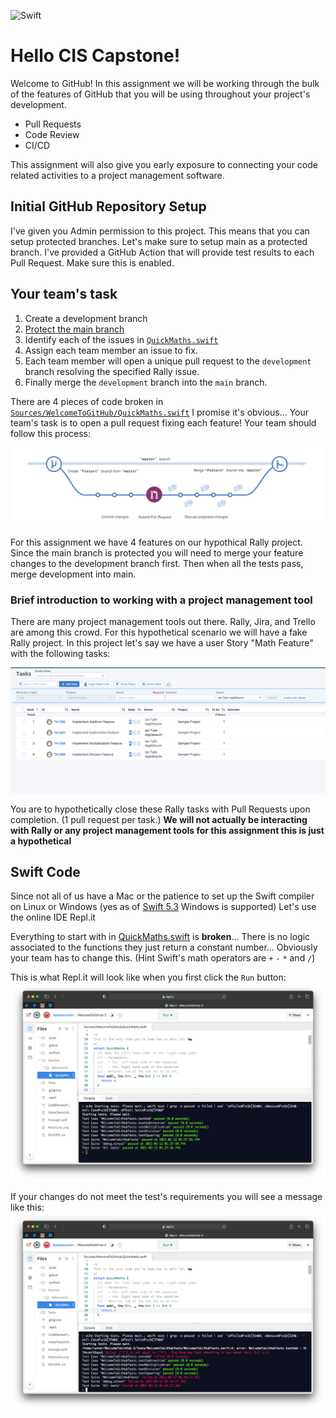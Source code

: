 ![Swift](../../workflows/Swift/badge.svg)
# Hello CIS Capstone!

Welcome to GitHub!
In this assignment we will be working through the bulk of the features of GitHub that you will be using throughout your project's development. 

- Pull Requests
- Code Review
- CI/CD 

This assignment will also give you early exposure to connecting your code related activities to a project management software. 

## Initial GitHub Repository Setup
I've given you Admin permission to this project. This means that you can setup protected branches. Let's make sure to setup main as a protected branch. I've provided a GitHub Action that will provide test results to each Pull Request. Make sure this is enabled. 

## Your team's task
1. Create a development branch
2. [Protect the main branch](https://docs.github.com/en/github/administering-a-repository/about-protected-branches#require-pull-request-reviews-before-merging)
3. Identify each of the issues in [`QuickMaths.swift`](Sources/WelcomeToGitHub/QuickMaths.swift)
4. Assign each team member an issue to fix.
5. Each team member will open a unique pull request to the `development` branch resolving the specified Rally issue. 
6. Finally merge the `development` branch into the `main` branch.

There are 4 pieces of code broken in [`Sources/WelcomeToGitHub/QuickMaths.swift`](Sources/WelcomeToGitHub/QuickMaths.swift) I promise it's obvious... Your team's task is to open a pull request fixing each feature! Your team should follow this process:

![Code Review](CodeReviewProcess.png)

For this assignment we have 4 features on our hypothical Rally project. Since the main branch is protected you will need to merge your feature changes to the development branch first. Then when all the tests pass, merge development into main. 


### Brief introduction to working with a project management tool

There are many project management tools out there. Rally, Jira, and Trello are among this crowd. For this hypothetical scenario we will have a fake Rally project. In this project let's say we have a user Story "Math Feature" with the following tasks:

![Tasks](RallyTasks.png)

You are to hypothetically close these Rally tasks with Pull Requests upon completion. (1 pull request per task.) **We will not actually be interacting with Rally or any project management tools for this assignment this is just a hypothetical** 

## Swift Code
Since not all of us have a Mac or the patience to set up the Swift compiler on Linux or Windows (yes as of [Swift 5.3](https://swift.org/blog/swift-5-3-released/) Windows is supported) Let's use the online IDE Repl.it

Everything to start with in [QuickMaths.swift](Sources/WelcomeToGitHub/QuickMaths.swift) is **broken**... There is no logic associated to the functions they just return a constant number... Obviously your team has to change this. (Hint Swift's math operators are `+` `-` `*` and `/`)

This is what Repl.it will look like when you first click the `Run` button:
![PassingTestsInREPL](PassingTestsInREPL.png)

If your changes do not meet the test's requirements you will see a message like this:
![FailedTestsInREPL](FailedTestsInREPL.png)
